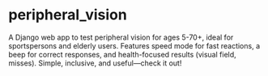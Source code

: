 # peripheral_vision
A Django web app to test peripheral vision for ages 5-70+, ideal for sportspersons and elderly users. Features speed mode for fast reactions, a beep for correct responses, and health-focused results (visual field, misses). Simple, inclusive, and useful—check it out!
